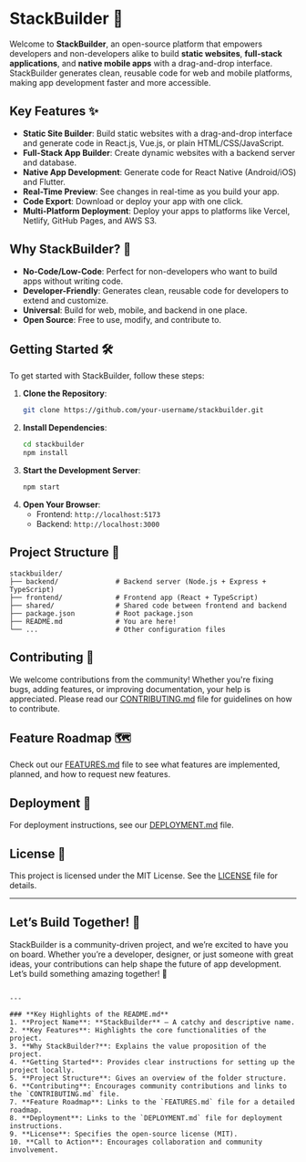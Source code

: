 
# StackBuilder 🚀

Welcome to **StackBuilder**, an open-source platform that empowers developers and non-developers alike to build **static websites**, **full-stack applications**, and **native mobile apps** with a drag-and-drop interface. StackBuilder generates clean, reusable code for web and mobile platforms, making app development faster and more accessible.

## Key Features ✨
- **Static Site Builder**: Build static websites with a drag-and-drop interface and generate code in React.js, Vue.js, or plain HTML/CSS/JavaScript.
- **Full-Stack App Builder**: Create dynamic websites with a backend server and database.
- **Native App Development**: Generate code for React Native (Android/iOS) and Flutter.
- **Real-Time Preview**: See changes in real-time as you build your app.
- **Code Export**: Download or deploy your app with one click.
- **Multi-Platform Deployment**: Deploy your apps to platforms like Vercel, Netlify, GitHub Pages, and AWS S3.

## Why StackBuilder? 🤔
- **No-Code/Low-Code**: Perfect for non-developers who want to build apps without writing code.
- **Developer-Friendly**: Generates clean, reusable code for developers to extend and customize.
- **Universal**: Build for web, mobile, and backend in one place.
- **Open Source**: Free to use, modify, and contribute to.

## Getting Started 🛠️
To get started with StackBuilder, follow these steps:

1. **Clone the Repository**:
   ```bash
   git clone https://github.com/your-username/stackbuilder.git
   ```
2. **Install Dependencies**:
   ```bash
   cd stackbuilder
   npm install
   ```
3. **Start the Development Server**:
   ```bash
   npm start
   ```
4. **Open Your Browser**:
   - Frontend: `http://localhost:5173`
   - Backend: `http://localhost:3000`

## Project Structure 📂
```
stackbuilder/
├── backend/              # Backend server (Node.js + Express + TypeScript)
├── frontend/             # Frontend app (React + TypeScript)
├── shared/               # Shared code between frontend and backend
├── package.json          # Root package.json
├── README.md             # You are here!
└── ...                   # Other configuration files
```

## Contributing 🤝
We welcome contributions from the community! Whether you're fixing bugs, adding features, or improving documentation, your help is appreciated. Please read our [CONTRIBUTING.md](docs/CONTRIBUTING.md) file for guidelines on how to contribute.

## Feature Roadmap 🗺️
Check out our [FEATURES.md](docs/FEATURES.md) file to see what features are implemented, planned, and how to request new features.

## Deployment 🚀
For deployment instructions, see our [DEPLOYMENT.md](docs/DEPLOYMENT.md) file.

## License 📜
This project is licensed under the MIT License. See the [LICENSE](LICENSE) file for details.

---

## Let’s Build Together! 🌟
StackBuilder is a community-driven project, and we’re excited to have you on board. Whether you’re a developer, designer, or just someone with great ideas, your contributions can help shape the future of app development. Let’s build something amazing together! 🚀
```

---

### **Key Highlights of the README.md**
1. **Project Name**: **StackBuilder** – A catchy and descriptive name.
2. **Key Features**: Highlights the core functionalities of the project.
3. **Why StackBuilder?**: Explains the value proposition of the project.
4. **Getting Started**: Provides clear instructions for setting up the project locally.
5. **Project Structure**: Gives an overview of the folder structure.
6. **Contributing**: Encourages community contributions and links to the `CONTRIBUTING.md` file.
7. **Feature Roadmap**: Links to the `FEATURES.md` file for a detailed roadmap.
8. **Deployment**: Links to the `DEPLOYMENT.md` file for deployment instructions.
9. **License**: Specifies the open-source license (MIT).
10. **Call to Action**: Encourages collaboration and community involvement.

